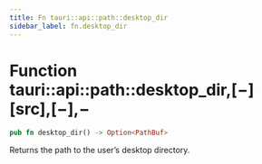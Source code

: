 ```yaml
---
title: Fn tauri::api::path::desktop_dir
sidebar_label: fn.desktop_dir
---
```


# Function tauri::api::path::desktop_dir,\[−]\[src],\[−],−

```rs
pub fn desktop_dir() -> Option<PathBuf>
```

Returns the path to the user’s desktop directory.

